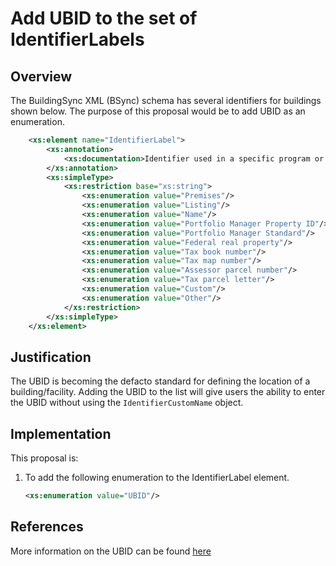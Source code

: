 # Add UBID to the set of IdentifierLabels

## Overview


The BuildingSync XML (BSync) schema has several identifiers for buildings shown below. The purpose of this proposal
would be to add UBID as an enumeration.


```xml
    <xs:element name="IdentifierLabel">
		<xs:annotation>
			<xs:documentation>Identifier used in a specific program or dataset. There can be multiple instances of Identifier Types within a dataset, such as a Listing ID, a Tax Map Number ID, and a Custom ID.</xs:documentation>
		</xs:annotation>
		<xs:simpleType>
			<xs:restriction base="xs:string">
				<xs:enumeration value="Premises"/>
				<xs:enumeration value="Listing"/>
				<xs:enumeration value="Name"/>
				<xs:enumeration value="Portfolio Manager Property ID"/>
				<xs:enumeration value="Portfolio Manager Standard"/>
				<xs:enumeration value="Federal real property"/>
				<xs:enumeration value="Tax book number"/>
				<xs:enumeration value="Tax map number"/>
				<xs:enumeration value="Assessor parcel number"/>
				<xs:enumeration value="Tax parcel letter"/>
				<xs:enumeration value="Custom"/>
				<xs:enumeration value="Other"/>
			</xs:restriction>
		</xs:simpleType>
	</xs:element>
```

## Justification

The UBID is becoming the defacto standard for defining the location of a building/facility. Adding the UBID to the list will give users the ability to enter the UBID without using the `IdentifierCustomName` object.

## Implementation

This proposal is:
1. To add the following enumeration to the IdentifierLabel element.

    ```xml
    <xs:enumeration value="UBID"/>
    ```

## References

More information on the UBID can be found [here](https://buildingid.pnnl.gov/)
